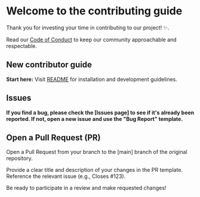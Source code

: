 # Welcome to the contributing guide <!-- omit in toc -->

Thank you for investing your time in contributing to our project! :sparkles:.

Read our [Code of Conduct](./CODE_OF_CONDUCT.md) to keep our community approachable and respectable.

## New contributor guide

**Start here:** Visit [README](../README.md) for installation and development guidelines.

## Issues

**If you find a bug, please check the [Issues page] to see if it's already been reported. If not, open a new issue and use the "Bug Report" template.**

## Open a Pull Request (PR)

Open a Pull Request from your branch to the [main] branch of the original repository.

Provide a clear title and description of your changes in the PR template. Reference the relevant issue (e.g., Closes #123).

Be ready to participate in a review and make requested changes!

